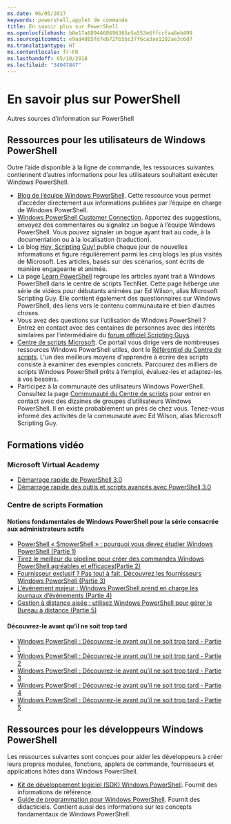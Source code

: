 ```yaml
---
ms.date: 06/05/2017
keywords: powershell,applet de commande
title: En savoir plus sur PowerShell
ms.openlocfilehash: b0e17a6894468696365e5a553e6ffccfaa8eb499
ms.sourcegitcommit: e9ad4d85fd7eb72fb5bc37f6ca3ae1282ae3c6d7
ms.translationtype: HT
ms.contentlocale: fr-FR
ms.lasthandoff: 05/10/2018
ms.locfileid: "34047847"
---
```

# <a name="more-powershell-learning"></a>En savoir plus sur PowerShell

Autres sources d’information sur PowerShell

## <a name="resources-for-windows-powershell-users"></a>Ressources pour les utilisateurs de Windows PowerShell

Outre l’aide disponible à la ligne de commande, les ressources suivantes contiennent d’autres informations pour les utilisateurs souhaitant exécuter Windows PowerShell.

- [Blog de l’équipe Windows PowerShell](http://blogs.msdn.com/b/powershell/). Cette ressource vous permet d’accéder directement aux informations publiées par l’équipe en charge de Windows PowerShell.
- [Windows PowerShell Customer Connection](http://Connect.Microsoft.com/PowerShell). Apportez des suggestions, envoyez des commentaires ou signalez un bogue à l’équipe Windows PowerShell. Vous pouvez signaler un bogue ayant trait au code, à la documentation ou à la localisation (traduction).
- Le blog [Hey, Scripting Guy! ](https://blogs.technet.microsoft.com/heyscriptingguy/)publie chaque jour de nouvelles informations et figure régulièrement parmi les cinq blogs les plus visités de Microsoft. Les articles, basés sur des scénarios, sont écrits de manière engageante et animée.
- La page [Learn PowerShell](https://blogs.technet.microsoft.com/heyscriptingguy/2015/01/04/weekend-scripter-the-best-ways-to-learn-powershell/) regroupe les articles ayant trait à Windows PowerShell dans le centre de scripts TechNet. Cette page héberge une série de vidéos pour débutants animées par Ed Wilson, alias Microsoft Scripting Guy. Elle contient également des questionnaires sur Windows PowerShell, des liens vers le contenu communautaire et bien d’autres choses.
- Vous avez des questions sur l’utilisation de Windows PowerShell ? Entrez en contact avec des centaines de personnes avec des intérêts similaires par l’intermédiaire du [forum officiel Scripting Guys](http://social.technet.microsoft.com/forums/itcg/threads/).
- [Centre de scripts Microsoft](https://technet.microsoft.com/scriptcenter). Ce portail vous dirige vers de nombreuses ressources Windows PowerShell utiles, dont le [Référentiel du Centre de scripts](http://gallery.technet.microsoft.com/scriptcenter/). L'un des meilleurs moyens d'apprendre à écrire des scripts consiste à examiner des exemples concrets. Parcourez des milliers de scripts Windows PowerShell prêts à l’emploi, évaluez-les et adaptez-les à vos besoins.
- Participez à la communauté des utilisateurs Windows PowerShell. Consultez la page [Communauté du Centre de scripts](https://technet.microsoft.com/scriptcenter/hh182567.aspx) pour entrer en contact avec des dizaines de groupes d’utilisateurs Windows PowerShell. Il en existe probablement un près de chez vous. Tenez-vous informé des activités de la communauté avec Ed Wilson, alias Microsoft Scripting Guy.

## <a name="video-training"></a>Formations vidéo

### <a name="microsoft-virtual-academy"></a>Microsoft Virtual Academy
- [Démarrage rapide de PowerShell 3.0](https://mva.microsoft.com/en-US/training-courses/getting-started-with-powershell-30-jump-start-8276)
- [Démarrage rapide des outils et scripts avancés avec PowerShell 3.0](https://mva.microsoft.com/en-US/training-courses/advanced-tools-scripting-with-powershell-30-jump-start-8231)

### <a name="script-center-learn"></a>Centre de scripts Formation
#### <a name="windows-powershell-essentials-for-the-busy-admin-series"></a>Notions fondamentales de Windows PowerShell pour la série consacrée aux administrateurs actifs
- [PowerShell « SmowerShell » : pourquoi vous devez étudier Windows PowerShell &#40;Partie 1&#41;](http://dlbmodigital.microsoft.com/webcasts/wmv/23976_Dnl_L.wmv)
- [Tirez le meilleur du pipeline pour créer des commandes Windows PowerShell agréables et efficaces&#40;Partie 2&#41;](http://dlbmodigital.microsoft.com/webcasts/wmv/23977_Dnl_L.wmv)
- [Fournisseur exclusif ? Pas tout à fait. Découvrez les fournisseurs Windows PowerShell &#40;Partie 3&#41;](http://dlbmodigital.microsoft.com/webcasts/wmv/23978_Dnl_L.wmv)
- [L’événement majeur : Windows PowerShell prend en charge les journaux d’événements &#40;Partie 4&#41;](http://dlbmodigital.microsoft.com/webcasts/wmv/23979_Dnl_L.wmv)
- [Gestion à distance aisée : utilisez Windows PowerShell pour gérer le Bureau à distance &#40;Partie 5&#41;](http://dlbmodigital.microsoft.com/webcasts/wmv/23980_Dnl_L.wmv)

#### <a name="learn-it-now-before-its-an-emergency"></a>Découvrez-le avant qu’il ne soit trop tard
- [Windows PowerShell : Découvrez-le avant qu’il ne soit trop tard - Partie 1](http://dlbmodigital.microsoft.com/webcasts/wmv/1032481530_Dnl_L.wmv)
- [Windows PowerShell : Découvrez-le avant qu’il ne soit trop tard - Partie 2](http://dlbmodigital.microsoft.com/webcasts/wmv/1032481542_Dnl_L.wmv)
- [Windows PowerShell : Découvrez-le avant qu’il ne soit trop tard - Partie 3](http://dlbmodigital.microsoft.com/webcasts/wmv/1032481548_Dnl_L.wmv)
- [Windows PowerShell : Découvrez-le avant qu’il ne soit trop tard - Partie 4](http://dlbmodigital.microsoft.com/webcasts/wmv/1032481552_Dnl_L.wmv)
- [Windows PowerShell : Découvrez-le avant qu’il ne soit trop tard - Partie 5](http://dlbmodigital.microsoft.com/webcasts/wmv/1032481554_Dnl_L.wmv)

## <a name="resources-for-windows-powershell-developers"></a>Ressources pour les développeurs Windows PowerShell

Les ressources suivantes sont conçues pour aider les développeurs à créer leurs propres modules, fonctions, applets de commande, fournisseurs et applications hôtes dans Windows PowerShell.

- [Kit de développement logiciel (SDK) Windows PowerShell](http://go.microsoft.com/fwlink/p/?LinkID=89595). Fournit des informations de référence.
- [Guide de programmation pour Windows PowerShell](http://go.microsoft.com/fwlink/p/?LinkID=89596). Fournit des didacticiels. Contient aussi des informations sur les concepts fondamentaux de Windows PowerShell.
